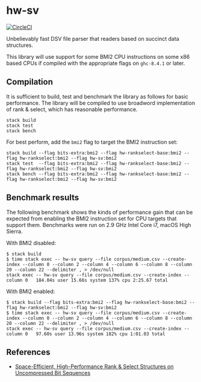 # hw-sv
[![CircleCI](https://circleci.com/gh/haskell-works/hw-sv.svg?style=svg)](https://circleci.com/gh/haskell-works/hw-sv)

Unbelievably fast DSV file parser that readers based on succinct data structures.

This library will use support for some BMI2 CPU instructions on some x86 based
CPUs if compiled with the appropriate flags on `ghc-8.4.1` or later.

## Compilation

It is sufficient to build, test and benchmark the library as follows
for basic performance.  The library will be compiled to use broadword
implementation of rank & select, which has reasonable performance.

```text
stack build
stack test
stack bench
```

For best perform, add the `bmi2` flag to target the BMI2 instruction set:

```text
stack build --flag bits-extra:bmi2 --flag hw-rankselect-base:bmi2 --flag hw-rankselect:bmi2 --flag hw-sv:bmi2
stack test  --flag bits-extra:bmi2 --flag hw-rankselect-base:bmi2 --flag hw-rankselect:bmi2 --flag hw-sv:bmi2
stack bench --flag bits-extra:bmi2 --flag hw-rankselect-base:bmi2 --flag hw-rankselect:bmi2 --flag hw-sv:bmi2
```

## Benchmark results

The following benchmark shows the kinds of performance gain that can
be expected from enabling the BMI2 instruction set for CPU targets
that support them.  Benchmarks were run on 2.9 GHz Intel Core i7,
macOS High Sierra.

With BMI2 disabled:

```text
$ stack build
$ time stack exec -- hw-sv query --file corpus/medium.csv --create-index --column 0 --column 2 --column 4 --column 6 --column 8 --column 20 --column 22 --delimiter , > /dev/null
stack exec -- hw-sv query --file corpus/medium.csv --create-index --column 0   184.04s user 15.66s system 137% cpu 2:25.67 total
```

With BMI2 enabled:

```text
$ stack build --flag bits-extra:bmi2 --flag hw-rankselect-base:bmi2 --flag hw-rankselect:bmi2 --flag hw-sv:bmi2
$ time stack exec -- hw-sv query --file corpus/medium.csv --create-index --column 0 --column 2 --column 4 --column 6 --column 8 --column 20 --column 22 --delimiter , > /dev/null
stack exec -- hw-sv query --file corpus/medium.csv --create-index --column 0   97.60s user 13.96s system 182% cpu 1:01.03 total
```

## References

* [Space-Efficient, High-Performance Rank & Select Structures on Uncompressed Bit Sequences](http://www.cs.cmu.edu/~./dga/papers/zhou-sea2013.pdf)
